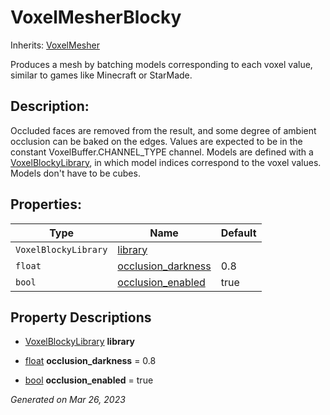 # VoxelMesherBlocky

Inherits: [VoxelMesher](VoxelMesher.md)


Produces a mesh by batching models corresponding to each voxel value, similar to games like Minecraft or StarMade.

## Description: 

Occluded faces are removed from the result, and some degree of ambient occlusion can be baked on the edges. Values are expected to be in the constant VoxelBuffer.CHANNEL_TYPE channel. Models are defined with a [VoxelBlockyLibrary](VoxelBlockyLibrary.md), in which model indices correspond to the voxel values. Models don't have to be cubes.

## Properties: 


Type                  | Name                                         | Default 
--------------------- | -------------------------------------------- | --------
`VoxelBlockyLibrary`  | [library](#i_library)                        |         
`float`               | [occlusion_darkness](#i_occlusion_darkness)  | 0.8     
`bool`                | [occlusion_enabled](#i_occlusion_enabled)    | true    
<p></p>

## Property Descriptions

- [VoxelBlockyLibrary](VoxelBlockyLibrary.md)<span id="i_library"></span> **library**


- [float](https://docs.godotengine.org/en/stable/classes/class_float.html)<span id="i_occlusion_darkness"></span> **occlusion_darkness** = 0.8


- [bool](https://docs.godotengine.org/en/stable/classes/class_bool.html)<span id="i_occlusion_enabled"></span> **occlusion_enabled** = true


_Generated on Mar 26, 2023_
